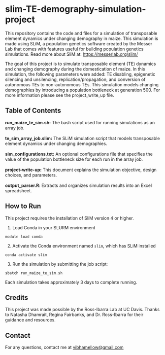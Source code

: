 # slim-TE-demography-simulation-project

This repository contains the code and files for a simulation of transposable element dynamics under changing demography in maize. This simulation is made using SLiM, a population genetics software created by the Messer Lab that comes with features useful for building population genetics simulations. Read more about SliM at: https://messerlab.org/slim/<br>

The goal of this project is to simulate transposable element (TE) dynamics and changing demography during the domestication of maize. In this simulation, the following parameters were added: TE disabling, epigenetic silencing and unsilencing, replication/propagation, and conversion of autonomous TEs to non-autonomous TEs. This simulation models changing demographies by introducing a population bottleneck at generation 500. For more information please see the project_write_up file.


## Table of Contents
**run_maize_te_sim.sh:** The bash script used for running simulations as an array job.<br><br>
**te_sim_array_job.slim:** The SLiM simulation script that models transposable element dynamics under changing demographies.<br><br>
**sim_configurations.txt:** An optional configurations file that specifies the value of the population bottleneck size for each run in the array job.<br><br>
**project-write-up:** This document explains the simulation objective, design choices, and parameters.<br><br>
**output_parser.R**: Extracts and organizes simulation results into an Excel spreadsheet.

## How to Run
This project requires the installation of SliM version 4 or higher.

1. Load Conda in your SLURM environment
```
module load conda
```
2. Activate the Conda environment named `slim`, which has SLiM installed
```
conda activate slim
```
3. Run the simulation by submitting the job script:
```
sbatch run_maize_te_sim.sh
```
Each simulation takes approximately 3 days to complete running.

## Credits
This project was made possible by the Ross-Ibarra Lab at UC Davis. Thanks to Natasha Dhamrait, Regina Fairbanks, and Dr. Ross-Ibarra for their guidance and resources.

## Contact
For any questions, contact me at vibhamellow@gmail.com





